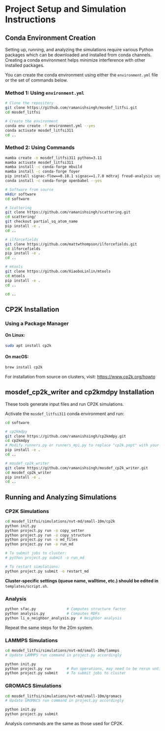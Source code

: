 
# Project Setup and Simulation Instructions

## Conda Environment Creation

Setting up, running, and analyzing the simulations require various Python packages which can be downloaded and installed from conda channels. Creating a conda environment helps minimize interference with other installed packages.

You can create the conda environment using either the `environment.yml` file or the set of commands below.

### Method 1: Using `environment.yml`

```bash
# Clone the repository
git clone https://github.com/ramanishsingh/mosdef_litfsi.git
cd mosdef_litfsi

# Create the environment
conda env create -f environment.yml --yes
conda activate mosdef_litfsi311
cd ..
```

### Method 2: Using Commands

```bash
mamba create -n mosdef_litfsi311 python=3.11
mamba activate mosdef_litfsi311
mamba install -c conda-forge mbuild
mamba install -c conda-forge foyer
pip install signac-flow==0.18.1 signac==1.7.0 mdtraj freud-analysis unyt ele==0.2.0 progressbar periodictable
conda install -c conda-forge openbabel --yes

# Software from source
mkdir software
cd software

# Scattering
git clone https://github.com/ramanishsingh/scattering.git
cd scattering/
git checkout partial_sq_atom_name
pip install -e .
cd ..

# ilforcefields
git clone https://github.com/mattwthompson/ilforcefields.git
cd ilforcefields
pip install -e .
cd ..

# mtools
git clone https://github.com/XiaoboLinlin/mtools
cd mtools
pip install -e .
cd ..

cd ..
```

## CP2K Installation

### Using a Package Manager

#### On Linux:

```bash
sudo apt install cp2k
```

#### On macOS:

```bash
brew install cp2k
```

For installation from source on clusters, visit: https://www.cp2k.org/howto

## mosdef_cp2k_writer and cp2kmdpy Installation

These tools generate input files and run CP2K simulations.

Activate the `mosdef_litfsi311` conda environment and run:

```bash
cd software

# cp2kmdpy
git clone https://github.com/ramanishsingh/cp2kmdpy.git
cd cp2kmdpy
# Modify runners.py or runners_mpi.py to replace "cp2k.popt" with your preferred command
pip install -e .
cd ..

# mosdef_cp2k_writer
git clone https://github.com/ramanishsingh/mosdef_cp2k_writer.git
cd mosdef_cp2k_writer
pip install -e .
cd ..
```

## Running and Analyzing Simulations

### CP2K Simulations

```bash
cd mosdef_litfsi/simulations/nvt-md/small-10m/cp2k
python init.py
python project.py run -o copy_setter
python project.py run -o copy_structure
python project.py run -o md_files
python project.py run -o run_md

# To submit jobs to cluster:
# python project.py submit -o run_md

# To restart simulations:
python project.py submit -o restart_md
```

**Cluster-specific settings (queue name, walltime, etc.) should be edited in** `templates/script.sh`.

### Analysis

```bash
python sfac.py              # Computes structure factor
python analysis.py          # Computes RDFs
python li_o_neighbor_analysis.py  # Neighbor analysis
```

Repeat the same steps for the 20m system.

### LAMMPS Simulations

```bash
cd mosdef_litfsi/simulations/nvt-md/small-10m/lammps
# Update LAMMPS run command in project.py accordingly

python init.py
python project.py run       # Run operations, may need to be rerun until completion
python project.py submit    # To submit jobs to cluster
```

### GROMACS Simulations

```bash
cd mosdef_litfsi/simulations/nvt-md/small-10m/gromacs
# Update GROMACS run command in project.py accordingly

python init.py
python project.py submit
```

Analysis commands are the same as those used for CP2K.
